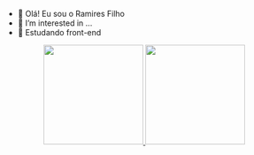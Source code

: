 - 👋 Olá! Eu sou o Ramires Filho
- 👀 I’m interested in ...
- 🌱 Estudando front-end

<div align="center">
  <a href="https://github.com/ramiresfilho">
  <img height="180em" src="https://github-readme-stats.vercel.app/api?username=ramiresfilho&show_icons=true&theme=dracula&include_all_commits=true&count_private=true"/>
  <img height="180em" src="https://github-readme-stats.vercel.app/api/top-langs/?username=ramiresfilho&layout=compact&langs_count=7&theme=dracula"/>
</div>

